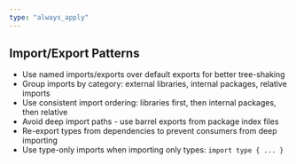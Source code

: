 ```yaml
---
type: "always_apply"
---
```


## Import/Export Patterns

- Use named imports/exports over default exports for better tree-shaking
- Group imports by category: external libraries, internal packages, relative imports
- Use consistent import ordering: libraries first, then internal packages, then relative
- Avoid deep import paths - use barrel exports from package index files
- Re-export types from dependencies to prevent consumers from deep importing
- Use type-only imports when importing only types: `import type { ... }`

